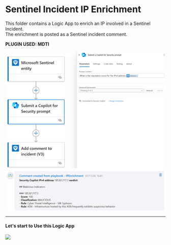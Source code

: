 # Sentinel Incident IP Enrichment

This folder contains a Logic App to enrich an IP involved in a Sentinel Incident. <br>
The enrichment is posted as a Sentinel incident comment.

**PLUGIN USED: MDTI**

<div align="center">
  <img src="https://github.com/mariocuomo/Experimenting-With-Security-Copilot/blob/main/img/Sentinel-IncidentIPEnrichment/logicappschema.png" width="800">
</div>
<div align="center">
  <img src="https://github.com/mariocuomo/Experimenting-With-Security-Copilot/blob/main/img/Sentinel-IncidentIPEnrichment/result.png" width="800">
</div>

---
#### Let's start to Use this Logic App

<a href="https://portal.azure.com/#create/Microsoft.Template/uri/https%3A%2F%2Fraw.githubusercontent.com%2Fmariocuomo%2FExperimenting-With-Security-Copilot%2Frefs%2Fheads%2Fmain%2Fautomations%2FSentinel-IncidentIPEnrichment%2Fdeployment.json" target="_blank">
<img src="https://aka.ms/deploytoazurebutton"/>
</a>

